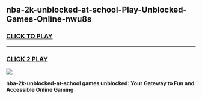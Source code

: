 
## nba-2k-unblocked-at-school-Play-Unblocked-Games-Online-nwu8s
<h3>
<a href="https://premium76.site?title=nba-2k-unblocked-at-school&ref=25A">CLICK TO PLAY</a></h3>
<hr>

<h3>
<a href="https://premium76.site?title=nba-2k-unblocked-at-school&ref=25A">CLICK 2 PLAY</a>
  
</h3>

<a href="https://premium76.site?title=nba-2k-unblocked-at-school&ref=25A"><img src="https://clearcache.store/games.png"></a>


**nba-2k-unblocked-at-school games unblocked: Your Gateway to Fun and Accessible Online Gaming**
